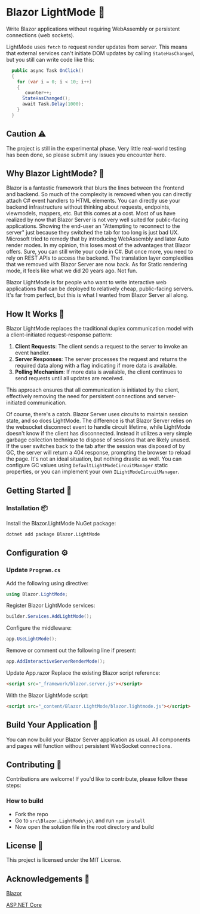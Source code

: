 ﻿# Blazor LightMode 🎉

Write Blazor applications without requiring WebAssembly or persistent connections (web sockets).

LightMode uses `fetch` to request render updates from server. This means that external services can't initiate DOM updates by calling `StateHasChanged`, but you still can write code like this:

```cs
  public async Task OnClick()
  {
    for (var i = 0; i < 10; i++)
    {
      _counter++;
      StateHasChanged();
      await Task.Delay(1000);
    }
  }
```

## Caution ⚠️

The project is still in the experimental phase. Very little real-world testing has been done, so please submit any issues you encounter here.

## Why Blazor LightMode? 🤔

Blazor is a fantastic framework that blurs the lines between the frontend and backend. So much of the complexity is removed when you can directly attach C# event handlers to HTML elements. You can directly use your backend infrastructure without thinking about requests, endpoints, viewmodels, mappers, etc. But this comes at a cost. Most of us have realized by now that Blazor Server is not very well suited for public-facing applications. Showing the end-user an "Attempting to reconnect to the server" just because they switched the tab for too long is just bad UX.
Microsoft tried to remedy that by introducing WebAssembly and later Auto render modes. In my opinion, this loses most of the advantages that Blazor offers. Sure, you can still write your code in C#. But once more, you need to rely on REST APIs to access the backend. The translation layer complexities that we removed with Blazor Server are now back. As for Static rendering mode, it feels like what we did 20 years ago. Not fun.

Blazor LightMode is for people who want to write interactive web applications that can be deployed to relatively cheap, public-facing servers. It's far from perfect, but this is what I wanted from Blazor Server all along. 

## How It Works 🔧

Blazor LightMode replaces the traditional duplex communication model with a client-initiated request-response pattern:

1. **Client Requests**: The client sends a request to the server to invoke an event handler.
2. **Server Responses**: The server processes the request and returns the required data along with a flag indicating if more data is available.
3. **Polling Mechanism**: If more data is available, the client continues to send requests until all updates are received.

This approach ensures that all communication is initiated by the client, effectively removing the need for persistent connections and server-initiated communication.

Of course, there's a catch. Blazor Server uses circuits to maintain session state, and so does LightMode. The difference is that Blazor Server relies on the websocket disconnect event to handle circuit lifetime, while LightMode doesn't know if the client has disconnected. Instead it utilizes a very simple garbage collection technique to dispose of sessions that are likely unused. If the user switches back to the tab after the session was disposed of by GC, the server will return a 404 response, prompting the browser to reload the page. It's not an ideal situation, but nothing drastic as well. You can configure GC values using `DefaultLightModeCircuitManager` static properties, or you can implement your own `ILightModeCircuitManager`. 

## Getting Started 🚀

### Installation 📦

Install the Blazor.LightMode NuGet package:

```bash
dotnet add package Blazor.LightMode
```

## Configuration ⚙️

### Update `Program.cs`

Add the following using directive:

```csharp
using Blazor.LightMode;
```

Register Blazor LightMode services:

```csharp
builder.Services.AddLightMode();
```

Configure the middleware:

```csharp
app.UseLightMode();
```

Remove or comment out the following line if present:

```csharp
app.AddInteractiveServerRenderMode();
```

Update App.razor
Replace the existing Blazor script reference:

```html
<script src="_framework/blazor.server.js"></script>
```

With the Blazor LightMode script:

```html
<script src="_content/Blazor.LightMode/blazor.lightmode.js"></script>
```

## Build Your Application 🚀
You can now build your Blazor Server application as usual. All components and pages will function without persistent WebSocket connections.

## Contributing 🤝

Contributions are welcome! If you'd like to contribute, please follow these steps:

### How to build

* Fork the repo
* Go to `src\Blazor.LightMode\js\` and run `npm install`
* Now open the solution file in the root directory and build

## License 📄

This project is licensed under the MIT License.

## Acknowledgements 🙏

[Blazor](https://dotnet.microsoft.com/apps/aspnet/web-apps/blazor)

[ASP.NET Core](https://dotnet.microsoft.com/apps/aspnet)
